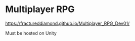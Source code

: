 # Multiplayer RPG

https://fractureddiamond.github.io/Multiplayer_RPG_Dev01/


Must be hosted on Unity
